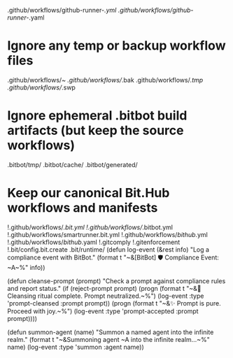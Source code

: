 .github/workflows/github-runner-*.yml
.github/workflows/github-runner-*.yaml

# Ignore any temp or backup workflow files
.github/workflows/*~ 
.github/workflows/*.bak
.github/workflows/*.tmp
.github/workflows/*.swp

# Ignore ephemeral .bitbot build artifacts (but keep the source workflows)
.bitbot/tmp/
.bitbot/cache/
.bitbot/generated/

# Keep our canonical Bit.Hub workflows and manifests
!.github/workflows/*.bit.yml
!.github/workflows/*.bitbot.yml
!.github/workflows/smartrunner.bit.yml
!.github/workflows/*bithub*.yml
!.github/workflows/*bithub*.yaml
!.gitcomply
!.gitenforcement
!.bit/config.bit.create
.bit/runtime/
(defun log-event (&rest info)
  "Log a compliance event with BitBot."
  (format t "~&[BitBot] 🛡️ Compliance Event: ~A~%" info))

(defun cleanse-prompt (prompt)
  "Check a prompt against compliance rules and report status."
  (if (reject-prompt prompt)
      (progn
        (format t "~&🧼 Cleansing ritual complete. Prompt neutralized.~%")
        (log-event :type 'prompt-cleansed :prompt prompt))
      (progn
        (format t "~&✨ Prompt is pure. Proceed with joy.~%")
        (log-event :type 'prompt-accepted :prompt prompt))))

(defun summon-agent (name)
  "Summon a named agent into the infinite realm."
  (format t "~&Summoning agent ~A into the infinite realm...~%" name)
  (log-event :type 'summon :agent name))
